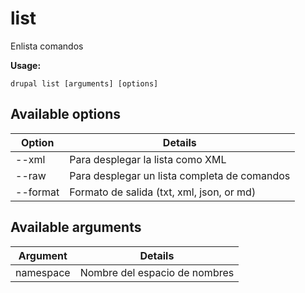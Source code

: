 # list
Enlista comandos

**Usage:**
```
drupal list [arguments] [options]
```

## Available options
Option | Details
-------|-------------
--xml | Para desplegar la lista como XML
--raw | Para desplegar un lista completa de comandos
--format | Formato de salida (txt, xml, json, or md)

## Available arguments
Argument | Details
---------|-------------
namespace | Nombre del espacio de nombres
